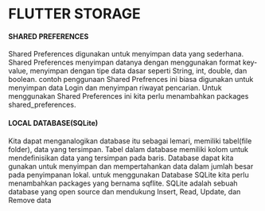 # FLUTTER STORAGE
<h4>SHARED PREFERENCES</h4>
<p>Shared Preferences digunakan untuk menyimpan data yang sederhana. Shared Preferences menyimpan datanya dengan menggunakan format key-value, menyimpan dengan tipe data dasar seperti String, int, double, dan boolean. contoh penggunaan Shared Prefrences ini biasa digunakan untuk menyimpan data Login dan menyimpan riwayat pencarian. Untuk menggunakan Shared Preferences ini kita perlu menambahkan packages shared_preferences.</p>
<h4>LOCAL DATABASE(SQLite)</h4>
<p>Kita dapat menganalogikan database itu sebagai lemari, memiliki tabel(file folder), data yang tersimpan. Tabel dalam database memiliki kolom untuk mendefinisikan data yang tersimpan pada baris. Database dapat kita gunakan untuk menyimpan dan mempertahankan data dalam jumlah besar pada penyimpanan lokal. untuk menggunakan Database SQLite kita perlu menambahkan packages yang bernama sqflite. SQLite adalah sebuah database yang open source dan mendukung Insert, Read, Update, dan Remove data</p>

